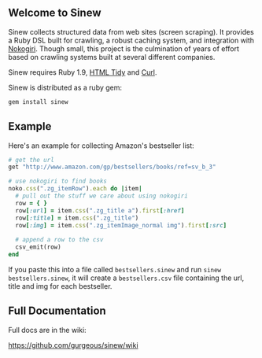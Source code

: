 ## Welcome to Sinew

Sinew collects structured data from web sites (screen scraping). It provides a Ruby DSL built for crawling, a robust caching system, and integration with [Nokogiri](http://nokogiri.org). Though small, this project is the culmination of years of effort based on crawling systems built at several different companies.

Sinew requires Ruby 1.9, [HTML Tidy](http://tidy.sourceforge.net) and [Curl](http://curl.haxx.se).

Sinew is distributed as a ruby gem:

```ruby
gem install sinew
```

## Example

Here's an example for collecting Amazon's bestseller list:

```ruby
# get the url
get "http://www.amazon.com/gp/bestsellers/books/ref=sv_b_3"

# use nokogiri to find books
noko.css(".zg_itemRow").each do |item|
  # pull out the stuff we care about using nokogiri
  row = { }
  row[:url] = item.css(".zg_title a").first[:href]
  row[:title] = item.css(".zg_title")
  row[:img] = item.css(".zg_itemImage_normal img").first[:src]
  
  # append a row to the csv
  csv_emit(row)
end
```

If you paste this into a file called `bestsellers.sinew` and run `sinew bestsellers.sinew`, it will create a `bestsellers.csv` file containing the url, title and img for each bestseller.

## Full Documentation

Full docs are in the wiki:

https://github.com/gurgeous/sinew/wiki
